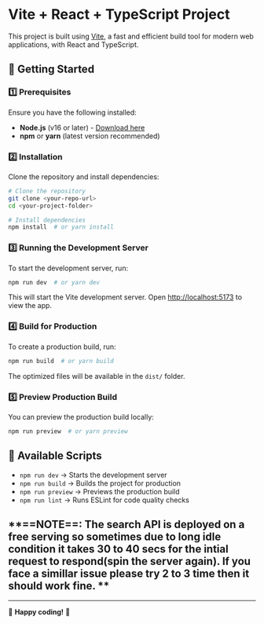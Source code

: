 # Vite + React + TypeScript Project

This project is built using [Vite](https://vitejs.dev/), a fast and efficient build tool for modern web applications, with React and TypeScript.

## 🚀 Getting Started

### **1️⃣ Prerequisites**
Ensure you have the following installed:
- **Node.js** (v16 or later) - [Download here](https://nodejs.org/)
- **npm** or **yarn** (latest version recommended)

### **2️⃣ Installation**
Clone the repository and install dependencies:
```sh
# Clone the repository
git clone <your-repo-url>
cd <your-project-folder>

# Install dependencies
npm install  # or yarn install
```

### **3️⃣ Running the Development Server**
To start the development server, run:
```sh
npm run dev  # or yarn dev
```
This will start the Vite development server. Open [http://localhost:5173](http://localhost:5173) to view the app.

### **4️⃣ Build for Production**
To create a production build, run:
```sh
npm run build  # or yarn build
```
The optimized files will be available in the `dist/` folder.

### **5️⃣ Preview Production Build**
You can preview the production build locally:
```sh
npm run preview  # or yarn preview
```

## 🔧 Available Scripts
- `npm run dev` → Starts the development server
- `npm run build` → Builds the project for production
- `npm run preview` → Previews the production build
- `npm run lint` → Runs ESLint for code quality checks

## **==NOTE==: The search API is deployed on a free serving so sometimes due to long idle condition it takes 30 to 40 secs for the intial request to respond(spin the server again). If you face a simillar issue please try 2 to 3 time then it should work fine. **
---

🚀 **Happy coding!** 🎉

